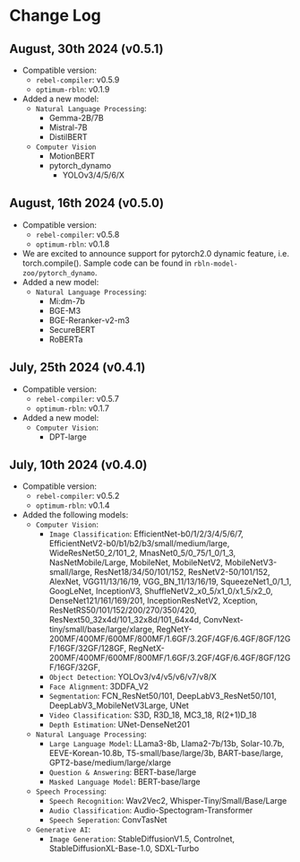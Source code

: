 # Change Log

## August, 30th 2024 (v0.5.1)
- Compatible version:
    - `rebel-compiler`: v0.5.9
    - `optimum-rbln`: v0.1.9
- Added a new model:
    - `Natural Language Processing`:
        - Gemma-2B/7B
        - Mistral-7B
        - DistilBERT
    - `Computer Vision`
        - MotionBERT
        - pytorch_dynamo
            - YOLOv3/4/5/6/X

## August, 16th 2024 (v0.5.0)
- Compatible version:
    - `rebel-compiler`: v0.5.8
    - `optimum-rbln`: v0.1.8
- We are excited to announce support for pytorch2.0 dynamic feature, i.e. torch.compile(). Sample code can be found in `rbln-model-zoo/pytorch_dynamo`.
- Added a new model:
    - `Natural Language Processing`:
        - Mi:dm-7b
        - BGE-M3
        - BGE-Reranker-v2-m3
        - SecureBERT
        - RoBERTa

## July, 25th 2024 (v0.4.1)
- Compatible version:
    - `rebel-compiler`: v0.5.7
    - `optimum-rbln`: v0.1.7
- Added a new model:
    - `Computer Vision`:
        - DPT-large

## July, 10th 2024 (v0.4.0)
- Compatible version:
    - `rebel-compiler`: v0.5.2
    - `optimum-rbln`: v0.1.4
- Added the following models:
    - `Computer Vision`:
        - `Image Classification`: EfficientNet-b0/1/2/3/4/5/6/7, EfficientNetV2-b0/b1/b2/b3/small/medium/large, WideResNet50_2/101_2, MnasNet0_5/0_75/1_0/1_3, NasNetMobile/Large, MobileNet, MobileNetV2, MobileNetV3-small/large, ResNet18/34/50/101/152, ResNetV2-50/101/152, AlexNet, VGG11/13/16/19, VGG_BN_11/13/16/19, SqueezeNet1_0/1_1, GoogLeNet, InceptionV3, ShuffleNetV2_x0_5/x1_0/x1_5/x2_0, DenseNet121/161/169/201, InceptionResNetV2, Xception, ResNetRS50/101/152/200/270/350/420, ResNext50_32x4d/101_32x8d/101_64x4d, ConvNext-tiny/small/base/large/xlarge, RegNetY-200MF/400MF/600MF/800MF/1.6GF/3.2GF/4GF/6.4GF/8GF/12GF/16GF/32GF/128GF, RegNetX-200MF/400MF/600MF/800MF/1.6GF/3.2GF/4GF/6.4GF/8GF/12GF/16GF/32GF, 
        - `Object Detection`: YOLOv3/v4/v5/v6/v7/v8/X
        - `Face Alignment`: 3DDFA_V2
        - `Segmentation`: FCN_ResNet50/101, DeepLabV3_ResNet50/101, DeepLabV3_MobileNetV3Large, UNet
        - `Video Classification`: S3D, R3D_18, MC3_18, R(2+1)D_18
        - `Depth Estimation`: UNet-DenseNet201
    - `Natural Language Processing`:
        - `Large Language Model`: LLama3-8b, Llama2-7b/13b, Solar-10.7b, EEVE-Korean-10.8b, T5-small/base/large/3b, BART-base/large, GPT2-base/medium/large/xlarge
        - `Question & Answering`: BERT-base/large
        - `Masked Language Model`: BERT-base/large
    - `Speech Processing`:
        - `Speech Recognition`: Wav2Vec2, Whisper-Tiny/Small/Base/Large
        - `Audio Classification`: Audio-Spectogram-Transformer
        - `Speech Seperation`: ConvTasNet
    - `Generative AI`:
        - `Image Generation`: StableDiffusionV1.5, Controlnet, StableDiffusionXL-Base-1.0, SDXL-Turbo
